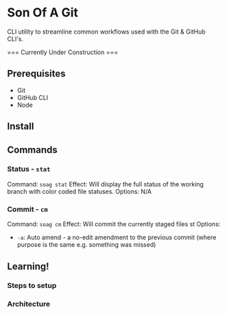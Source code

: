 # Son Of A Git
CLI utility to streamline common workflows used with the Git &amp; GitHub CLI's.

=== Currently Under Construction ===

## Prerequisites
- Git
- GitHub CLI
- Node

## Install


## Commands
### Status - `stat`
Command: `soag stat`
Effect: Will display the full status of the working branch with color coded file statuses.
Options: N/A

### Commit - `cm`
Command: `soag cm`
Effect: Will commit the currently staged files st
Options:
- `-a`: Auto amend - a no-edit amendment to the previous commit (where purpose is the same e.g. something was missed)







## Learning!
### Steps to setup


### Architecture
